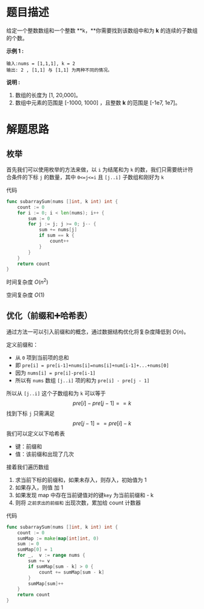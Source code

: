 # 题目描述

给定一个整数数组和一个整数 **k，**你需要找到该数组中和为 **k** 的连续的子数组的个数。

**示例 1 :**

```
输入:nums = [1,1,1], k = 2
输出: 2 , [1,1] 与 [1,1] 为两种不同的情况。
```

**说明 :**

1.  数组的长度为 [1, 20,000]。
2.  数组中元素的范围是 [-1000, 1000] ，且整数 **k** 的范围是 [-1e7, 1e7]。





# 解题思路

## 枚举

首先我们可以使用枚举的方法来做，以 `i` 为结尾和为 `k` 的数，我们只需要统计符合条件的下标 `j` 的数量，其中 `0<=j<=i` 且 `[j..i]` 子数组和刚好为 `k`

代码

```go
func subarraySum(nums []int, k int) int {
    count := 0
    for i := 0; i < len(nums); i++ {
        sum := 0
        for j := j; j >= 0; j-- {
            sum += nums[j]
            if sum == k {
                count++
            }
        }
    }
    return count
}
```

时间复杂度 $O(n^2)$

空间复杂度 $O(1)$

## 优化（前缀和➕哈希表）

通过方法一可以引入前缀和的概念，通过数据结构优化将复杂度降低到 $O(n)$。

定义前缀和：

*   从 `0` 项到当前项的总和
*   即 `pre[i] = pre[i-1]+nums[i]=nums[i]+num[i-1]+...+nums[0]`
*   因为 `nums[i] = pre[i]-pre[i-1]`
*   所以有 `nums` 数组 `[j..i]` 项的和为 `pre[i] - pre[j - 1]`

所以从 `[j..i]` 这个子数组和为 `k` 可以等于
$$
pre[i]-pre[j-1]==k
$$
找到下标 `j` 只需满足
$$
pre[j-1]==pre[i]-k
$$
我们可以定义以下哈希表

*   键：前缀和
*   值：该前缀和出现了几次

接着我们遍历数组

1.  求当前下标的前缀和，如果未存入，则存入，初始值为 1
2.  如果存入，则值 加 1
3.  如果发现 map 中存在当前键值对的键`key` 为当前前缀和 - k
4.  则将 `之前求出的前缀和` 出现次数，累加给 count 计数器





代码

```go
func subarraySum(nums []int, k int) int {
    count := 0
    sumMap := make(map[int]int, 0)
    sum := 0
    sumMap[0] = 1
    for _,  v := range nums {
        sum += v
        if sumMap[sum - k] > 0 {
            count += sumMap[sum - k]
        }
        sumMap[sum]++
    }
    return count
}
```

